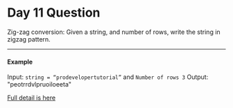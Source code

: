 # Day 11 Question

Zig-zag conversion: Given a string, and number of rows, write the string in zigzag pattern.

---

#### Example
Input: `string = “prodevelopertutorial”` and `Number of rows 3`
Output: "peotrrdvlpruoiloeeta"

[Full detail is here](https://www.prodevelopertutorial.com/given-a-string-and-number-of-rows-write-the-string-in-zigzag-pattern/)
